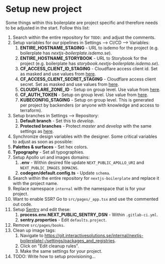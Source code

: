 # Setup new project

Some things within this boilerplate are project specific and therefore needs to be adjusted in the start. Follow this list:

1. Search within the entire repository for `TODO:` and adjust the comments.
2. Setup variables for our pipelines in Settings --> CI/CD --> Variables:
   1. **ENTIRE_HOSTNAME_STAGING** - URL to isdemo for the project (e.g. boilerplate has _nextjs-boilerplate.isdemo.se_).
   2. **ENTIRE_HOSTNAME_STORYBOOK** - URL to Storybook for the project (e.g. boilerplate has _storybook.nextjs-boilerplate.isdemo.se_).
   3. **CF_ACCESS_CLIENT_ID_STAGING** - Cloudflare access client id. Set as masked and use values from [here](https://git.interactivesolutions.se/internal/nextjs-boilerplate/-/settings/ci_cd).
   4. **CF_ACCESS_CLIENT_SECRET_STAGING** - Cloudflare access client secret. Set as masked and use values from [here](https://git.interactivesolutions.se/internal/nextjs-boilerplate/-/settings/ci_cd).
   5. **CLOUDFLARE_ZONE_ID** - Setup on group level. Use value from [here](https://git.interactivesolutions.se/groups/internal/-/settings/ci_cd).
   6. **CF_AUTH_TOKEN** - Setup on group level. Use value from [here](https://git.interactivesolutions.se/groups/internal/-/settings/ci_cd).
   7. **KUBECONFIG_STAGING** - Setup on group level. This is generated per project by backenders (or anyone with knowledge and access to terraform).
3. Setup branches in Settings --> Repository:
   1. **Default branch** - Set this to _develop_.
   2. **Protected branches** - Protect _master_ and _develop_ with the same settings as [here](https://git.interactivesolutions.se/internal/nextjs-boilerplate/-/settings/repository).
4. Synchronize design variables with the designer. Some critical variables to adjust as soon as possible:
5. **Palettes & surfaces** - Set hex colors.
6. **Typography** - Set all typographies.
7. Setup Apollo uri and images domains:
   1. **.env** - Within desired file update `NEXT_PUBLIC_APOLLO_URI` and `NEXT_PUBLIC_IMAGES_DOMAINS`.
   2. **codegen/default.config.ts** - Update `schema`.
8. Search within the entire repository for `nextjs-boilerplate` and replace it with the project name.
9. Replace namespace `internal` with the namespace that is for your project.
10. Want to enable SSR? Go to `src/pages/_app.tsx` and use the commented out code.
11. Setup [Sentry](https://sentry.interactivesolutions.se/) and edit these:
    1. **process.env.NEXT_PUBLIC_SENTRY_DSN** - Within `.gitlab-ci.yml`.
    2. **sentry.properties** - Edit `defaults.project`.
12. Remove `src/pages/books`.
13. Clean up image tags:
    1. Navigate to https://git.interactivesolutions.se/internal/nextjs-boilerplate/-/settings/packages_and_registries.
    2. Click on "Edit cleanup rules".
    3. Make the same settings for your project.
14. TODO: Write how to setup provisioning...
